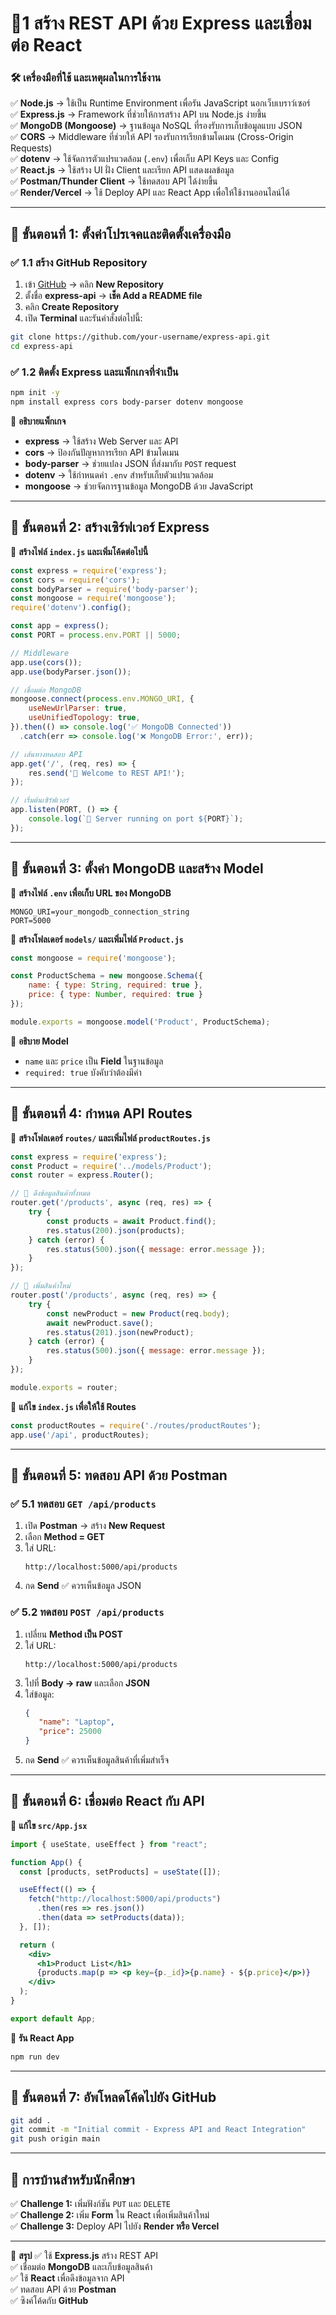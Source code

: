 # **📌1 สร้าง REST API ด้วย Express และเชื่อมต่อ React**
### **🛠️ เครื่องมือที่ใช้ และเหตุผลในการใช้งาน**
✅ **Node.js** → ใช้เป็น Runtime Environment เพื่อรัน JavaScript นอกเว็บเบราว์เซอร์  
✅ **Express.js** → Framework ที่ช่วยให้การสร้าง API บน Node.js ง่ายขึ้น  
✅ **MongoDB (Mongoose)** → ฐานข้อมูล NoSQL ที่รองรับการเก็บข้อมูลแบบ JSON  
✅ **CORS** → Middleware ที่ช่วยให้ API รองรับการเรียกข้ามโดเมน (Cross-Origin Requests)  
✅ **dotenv** → ใช้จัดการตัวแปรแวดล้อม (`.env`) เพื่อเก็บ API Keys และ Config  
✅ **React.js** → ใช้สร้าง UI ฝั่ง Client และเรียก API แสดงผลข้อมูล  
✅ **Postman/Thunder Client** → ใช้ทดสอบ API ได้ง่ายขึ้น  
✅ **Render/Vercel** → ใช้ Deploy API และ React App เพื่อให้ใช้งานออนไลน์ได้  

---

## **📍 ขั้นตอนที่ 1: ตั้งค่าโปรเจคและติดตั้งเครื่องมือ**
### ✅ **1.1 สร้าง GitHub Repository**
1. เข้า [GitHub](https://github.com/) → คลิก **New Repository**  
2. ตั้งชื่อ **express-api** → **เช็ค Add a README file**  
3. คลิก **Create Repository**  
4. เปิด **Terminal** และรันคำสั่งต่อไปนี้:
```bash
git clone https://github.com/your-username/express-api.git
cd express-api
```

### ✅ **1.2 ติดตั้ง Express และแพ็กเกจที่จำเป็น**
```bash
npm init -y
npm install express cors body-parser dotenv mongoose
```
📌 **อธิบายแพ็กเกจ**  
- **express** → ใช้สร้าง Web Server และ API  
- **cors** → ป้องกันปัญหาการเรียก API ข้ามโดเมน  
- **body-parser** → ช่วยแปลง JSON ที่ส่งมากับ `POST` request  
- **dotenv** → ใช้กำหนดค่า `.env` สำหรับเก็บตัวแปรแวดล้อม  
- **mongoose** → ช่วยจัดการฐานข้อมูล MongoDB ด้วย JavaScript  

---

## **📍 ขั้นตอนที่ 2: สร้างเซิร์ฟเวอร์ Express**
📌 **สร้างไฟล์ `index.js` และเพิ่มโค้ดต่อไปนี้**
```javascript
const express = require('express');
const cors = require('cors');
const bodyParser = require('body-parser');
const mongoose = require('mongoose');
require('dotenv').config();

const app = express();
const PORT = process.env.PORT || 5000;

// Middleware
app.use(cors());
app.use(bodyParser.json());

// เชื่อมต่อ MongoDB
mongoose.connect(process.env.MONGO_URI, {
    useNewUrlParser: true,
    useUnifiedTopology: true,
}).then(() => console.log('✅ MongoDB Connected'))
  .catch(err => console.log('❌ MongoDB Error:', err));

// เส้นทางทดสอบ API
app.get('/', (req, res) => {
    res.send('🎉 Welcome to REST API!');
});

// เริ่มต้นเซิร์ฟเวอร์
app.listen(PORT, () => {
    console.log(`🚀 Server running on port ${PORT}`);
});
```

---

## **📍 ขั้นตอนที่ 3: ตั้งค่า MongoDB และสร้าง Model**
📌 **สร้างไฟล์ `.env` เพื่อเก็บ URL ของ MongoDB**
```env
MONGO_URI=your_mongodb_connection_string
PORT=5000
```
📌 **สร้างโฟลเดอร์ `models/` และเพิ่มไฟล์ `Product.js`**
```javascript
const mongoose = require('mongoose');

const ProductSchema = new mongoose.Schema({
    name: { type: String, required: true },
    price: { type: Number, required: true }
});

module.exports = mongoose.model('Product', ProductSchema);
```
📌 **อธิบาย Model**
- `name` และ `price` เป็น **Field** ในฐานข้อมูล  
- `required: true` บังคับว่าต้องมีค่า  

---

## **📍 ขั้นตอนที่ 4: กำหนด API Routes**
📌 **สร้างโฟลเดอร์ `routes/` และเพิ่มไฟล์ `productRoutes.js`**
```javascript
const express = require('express');
const Product = require('../models/Product');
const router = express.Router();

// 📌 ดึงข้อมูลสินค้าทั้งหมด
router.get('/products', async (req, res) => {
    try {
        const products = await Product.find();
        res.status(200).json(products);
    } catch (error) {
        res.status(500).json({ message: error.message });
    }
});

// 📌 เพิ่มสินค้าใหม่
router.post('/products', async (req, res) => {
    try {
        const newProduct = new Product(req.body);
        await newProduct.save();
        res.status(201).json(newProduct);
    } catch (error) {
        res.status(500).json({ message: error.message });
    }
});

module.exports = router;
```
📌 **แก้ไข `index.js` เพื่อให้ใช้ Routes**
```javascript
const productRoutes = require('./routes/productRoutes');
app.use('/api', productRoutes);
```

---

## **📍 ขั้นตอนที่ 5: ทดสอบ API ด้วย Postman**
### ✅ **5.1 ทดสอบ `GET /api/products`**
1. เปิด **Postman** → สร้าง **New Request**
2. เลือก **Method = GET**
3. ใส่ URL:
   ```
   http://localhost:5000/api/products
   ```
4. กด **Send** ✅ ควรเห็นข้อมูล JSON

### ✅ **5.2 ทดสอบ `POST /api/products`**
1. เปลี่ยน **Method เป็น POST**
2. ใส่ URL:
   ```
   http://localhost:5000/api/products
   ```
3. ไปที่ **Body → raw** และเลือก **JSON**
4. ใส่ข้อมูล:
   ```json
   {
      "name": "Laptop",
      "price": 25000
   }
   ```
5. กด **Send** ✅ ควรเห็นข้อมูลสินค้าที่เพิ่มสำเร็จ

---

## **📍 ขั้นตอนที่ 6: เชื่อมต่อ React กับ API**
📌 **แก้ไข `src/App.jsx`**
```jsx
import { useState, useEffect } from "react";

function App() {
  const [products, setProducts] = useState([]);

  useEffect(() => {
    fetch("http://localhost:5000/api/products")
      .then(res => res.json())
      .then(data => setProducts(data));
  }, []);

  return (
    <div>
      <h1>Product List</h1>
      {products.map(p => <p key={p._id}>{p.name} - ${p.price}</p>)}
    </div>
  );
}

export default App;
```
📌 **รัน React App**
```bash
npm run dev
```

---

## **📍 ขั้นตอนที่ 7: อัพโหลดโค้ดไปยัง GitHub**
```bash
git add .
git commit -m "Initial commit - Express API and React Integration"
git push origin main
```

---

## **📍 การบ้านสำหรับนักศึกษา**
✅ **Challenge 1:** เพิ่มฟังก์ชัน `PUT` และ `DELETE`  
✅ **Challenge 2:** เพิ่ม **Form** ใน React เพื่อเพิ่มสินค้าใหม่  
✅ **Challenge 3:** Deploy API ไปยัง **Render หรือ Vercel**  

---

🎯 **สรุป**
✅ ใช้ **Express.js** สร้าง REST API  
✅ เชื่อมต่อ **MongoDB** และเก็บข้อมูลสินค้า  
✅ ใช้ **React** เพื่อดึงข้อมูลจาก API  
✅ ทดสอบ API ด้วย **Postman**  
✅ ซิงค์โค้ดกับ **GitHub**  

